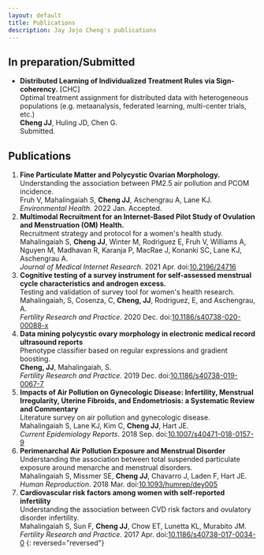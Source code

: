```yaml
---
layout: default
title: Publications
description: Jay Jojo Cheng's publications
---
```


## In preparation/Submitted

-   **Distributed Learning of Individualized Treatment Rules via Sign-coherency.** [CHC] <br>
    Optimal treatment assignment for distributed data with heterogeneous populations (e.g. metaanalysis, federated learning, multi-center trials, etc.) <br>
    **Cheng JJ**, Huling JD, Chen G. <br>
    Submitted.

## Publications

1.  **Fine Particulate Matter and Polycystic Ovarian Morphology.** <br>
    Understanding the association between PM2.5 air pollution and PCOM incidence. <br>
    Fruh V, Mahalingaiah S, **Cheng JJ**, Aschengrau A, Lane KJ. <br>
    *Environmental Health*. 2022 Jan. Accepted.
1.  **Multimodal Recruitment for an Internet-Based Pilot Study of Ovulation and Menstruation (OM) Health.** <br>
    Recruitment strategy and protocol for a women's health study. <br>
    Mahalingaiah S, **Cheng JJ**, Winter M, Rodriguez E, Fruh V, Williams A, Nguyen M, Madhavan R, Karanja P, MacRae J, Konanki SC, Lane KJ, Aschengrau A. <br>
    *Journal of Medical Internet Research*. 2021 Apr. doi:[10.2196/24716](https://doi.org/10.2196/24716)
1.  **Cognitive testing of a survey instrument for self-assessed menstrual cycle characteristics and androgen excess.** <br>
    Testing and validation of survey tool for women's health research. <br>
    Mahalingaiah, S, Cosenza, C, **Cheng, JJ**, Rodriguez, E, and Aschengrau, A. <br>
    *Fertility Research and Practice*. 2020 Dec. doi:[10.1186/s40738-020-00088-x](https://doi.org/10.1186/s40738-020-00088-x)
1.  **Data mining polycystic ovary morphology in electronic medical record ultrasound reports** <br>
    Phenotype classifier based on regular expressions and gradient boosting. <br>
    **Cheng, JJ**, Mahalingaiah, S. <br>
    *Fertility Research and Practice*. 2019 Dec. doi:[10.1186/s40738-019-0067-7](https://doi.org/10.1186/s40738-019-0067-7)
1.  **Impacts of Air Pollution on Gynecologic Disease: Infertility, Menstrual Irregularity, Uterine Fibroids, and Endometriosis: a Systematic Review and Commentary** <br>
    Literature survey on air pollution and gynecologic disease. <br>
    Mahalingaiah S, Lane KJ, Kim C, **Cheng JJ**, Hart JE. <br>
    *Current Epidemiology Reports*. 2018 Sep. doi:[10.1007/s40471-018-0157-9](https://doi.org/10.1007/s40471-018-0157-9)
1.  **Perimenarchal Air Pollution Exposure and Menstrual Disorder** <br>
    Understanding the association between total suspended particulate exposure around menarche and menstrual disorders. <br>
    Mahalingaiah S, Missmer SE, **Cheng JJ**, Chavarro J, Laden F, Hart JE. <br>
    *Human Reproduction*. 2018 Mar. doi:[10.1093/humrep/dey005](https://doi.org/10.1093/humrep/dey005)
1.  **Cardiovascular risk factors among women with self-reported infertility** <br>
    Understanding the association between CVD risk factors and ovulatory disorder infertility. <br>
    Mahalingaiah S, Sun F, **Cheng JJ**, Chow ET, Lunetta KL, Murabito JM. <br>
    *Fertility Research and Practice*. 2017 Apr. doi:[10.1186/s40738-017-0034-0](https://doi.org/10.1186/s40738-017-0034-0)
{: reversed="reversed"}
